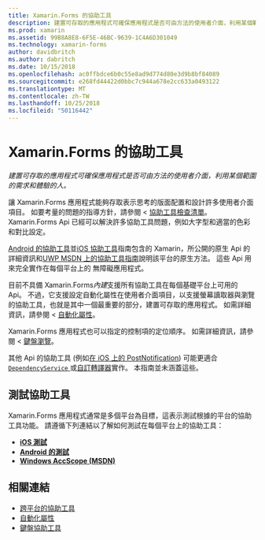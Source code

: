 ```yaml
---
title: Xamarin.Forms 的協助工具
description: 建置可存取的應用程式可確保應用程式是否可由方法的使用者介面，利用某個範圍的需求和體驗的人。
ms.prod: xamarin
ms.assetid: 99B8A8E8-6F5E-46BC-9639-1C4A6D301049
ms.technology: xamarin-forms
author: davidbritch
ms.author: dabritch
ms.date: 10/15/2018
ms.openlocfilehash: ac0ffbdce6b0c55e8ad9d774d80e3d9b8bf84089
ms.sourcegitcommit: e268fd44422d0bbc7c944a678e2cc633a0493122
ms.translationtype: MT
ms.contentlocale: zh-TW
ms.lasthandoff: 10/25/2018
ms.locfileid: "50116442"
---
```

# <a name="xamarinforms-accessibility"></a>Xamarin.Forms 的協助工具

_建置可存取的應用程式可確保應用程式是否可由方法的使用者介面，利用某個範圍的需求和體驗的人。_

讓 Xamarin.Forms 應用程式能夠存取表示思考的版面配置和設計許多使用者介面項目。 如要考量的問題的指導方針，請參閱 <<c0> [ 協助工具檢查清單](~/cross-platform/app-fundamentals/accessibility.md)。 Xamarin.Forms Api 已經可以解決許多協助工具問題，例如大字型和適當的色彩和對比設定。

[Android 的協助工具](~/android/app-fundamentals/accessibility.md)並[iOS 協助工具](~/ios/app-fundamentals/accessibility.md)指南包含的 Xamarin，所公開的原生 Api 的詳細資訊和[UWP MSDN 上的協助工具指南](https://msdn.microsoft.com/windows/uwp/accessibility/basic-accessibility-information)說明該平台的原生方法。 這些 Api 用來完全實作在每個平台上的 無障礙應用程式。

目前不具備 Xamarin.Forms*內建*支援所有協助工具在每個基礎平台上可用的 Api。 不過，它支援設定自動化屬性在使用者介面項目，以支援螢幕讀取器與瀏覽的協助工具，也就是其中一個最重要的部分，建置可存取的應用程式。 如需詳細資訊，請參閱 <<c0> [ 自動化屬性](~/xamarin-forms/app-fundamentals/accessibility/automation-properties.md)。

Xamarin.Forms 應用程式也可以指定的控制項的定位順序。 如需詳細資訊，請參閱 <<c0> [ 鍵盤瀏覽](~/xamarin-forms/app-fundamentals/accessibility/keyboard.md)。

其他 Api 的協助工具 (例如[在 iOS 上的 PostNotification](~/ios/app-fundamentals/accessibility.md)) 可能更適合[ `DependencyService` ](~/xamarin-forms/app-fundamentals/dependency-service/index.md)或[自訂轉譯器](~/xamarin-forms/app-fundamentals/custom-renderer/index.md)實作。 本指南並未涵蓋這些。

## <a name="testing-accessibility"></a>測試協助工具

Xamarin.Forms 應用程式通常是多個平台為目標，這表示測試根據的平台的協助工具功能。 請遵循下列連結以了解如何測試在每個平台上的協助工具：

- [**iOS 測試**](~/ios/app-fundamentals/accessibility.md)
- [**Android 的測試**](~/android/app-fundamentals/accessibility.md)
- [**Windows AccScope (MSDN)**](https://msdn.microsoft.com/library/windows/desktop/dn433239)

## <a name="related-links"></a>相關連結

- [跨平台的協助工具](~/cross-platform/app-fundamentals/accessibility.md)
- [自動化屬性](~/xamarin-forms/app-fundamentals/accessibility/automation-properties.md)
- [鍵盤協助工具](~/xamarin-forms/app-fundamentals/accessibility/keyboard.md)
